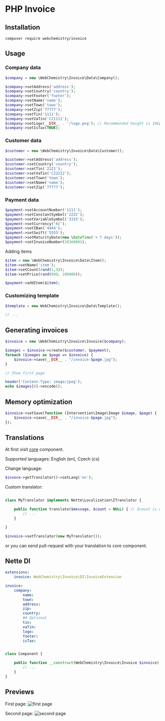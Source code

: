 # PHP Invoice

## Installation

```
composer require webchemistry/invoice
```

## Usage

### Company data

```php
$company = new \WebChemistry\Invoice\Data\Company();

$company->setAddress('address');
$company->setCountry('country');
$company->setFooter('footer');
$company->setName('name');
$company->setTown('town');
$company->setZip('77777');
$company->setTin('1111');
$company->setVaTin('CZ1111');
$company->setLogo(__DIR__ . '/logo.png'); // Recommended height is 106px
$company->setIsTax(TRUE);
```

### Customer data

```php
$customer = new \WebChemistry\Invoice\Data\Customer();

$customer->setAddress('address');
$customer->setCountry('country');
$customer->setTin('2222');
$customer->setVaTin('CZ2222');
$customer->setTown('town');
$customer->setName('name');
$customer->setZip('77777');
```

### Payment data

```php
$payment->setAccountNumber('1111');
$payment->setConstantSymbol('2222');
$payment->setVariableSymbol('3333');
$payment->setCurrency('Kč');
$payment->setIBan('4444');
$payment->setSwift('5555');
$payment->setMaturityDate(new \DateTime('+ 7 days'));
$payment->setInvoiceNumber(20160001);
```

Adding items

```php
$item = new \WebChemistry\Invoice\Data\Item();
$item->setName('item');
$item->setCount(rand(1,3));
$item->setPrice(rand(999, 100000));

$payment->addItem($item);
```

### Customizing template

```php
$template = new WebChemistry\Invoice\Data\Template();

// ...
```

## Generating invoices

```php
$invoice = new \WebChemistry\Invoice\Invoice($company);

$images = $invoice->create($customer, $payment);
foreach ($images as $page => $invoice) {
	$invoice->save(__DIR__ . "/invoice-$page.jpg");
}

// Show first page

header('Content-Type: image/jpeg');
echo $images[0]->encode();
```

## Memory optimization

```php
$invoice->setSave(function (Intervention\Image\Image $image, $page) {
	$invoice->save(__DIR__ . "/invoice-$page.jpg");
});
```

## Translations
At first visit [core](https://github.com/WebChemistry/Invoice/blob/master/src/Translator.php) component.

Supported languages: English (en), Czech (cs)

Change language:
```php
$invoce->getTranslator()->setLang('en');
```

Custom translator:
```php

class MyTranslator implements Nette\Localization\ITranslator {

	public function translate($message, $count = NULL) { // $count is unnecessary
		// ...
	}

}

$invoice->setTranslator(new MyTranslator());
```

or you can send pull-request with your translation to core component.

## Nette DI

```yaml
extensions:
	invoice: WebChemistry\Invoice\DI\InvoiceExtension

invoice:
	company:
		name:
		town:
		address:
		zip:
		country:
		## Optional
		tin:
		vaTin:
		logo:
		footer:
		isTax:
```

```php

class Component {

	public function __construct(WebChemistry\Invoice\Invoice $invoice) {
		// ...
	}
}

```

## Previews

First page:
![first page](http://i.imgbox.com/pwFByZ1L.jpg)

Second page:
![second page](http://i.imgbox.com/ebrwXldf.jpg)